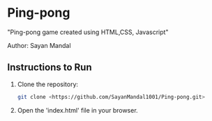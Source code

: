 # Ping-pong

"Ping-pong game created using HTML,CSS, Javascript"

Author: Sayan Mandal

## Instructions to Run

1. Clone the repository:
    ```bash
    git clone <https://github.com/SayanMandal1001/Ping-pong.git>
    ```
2. Open the 'index.html' file in your browser.